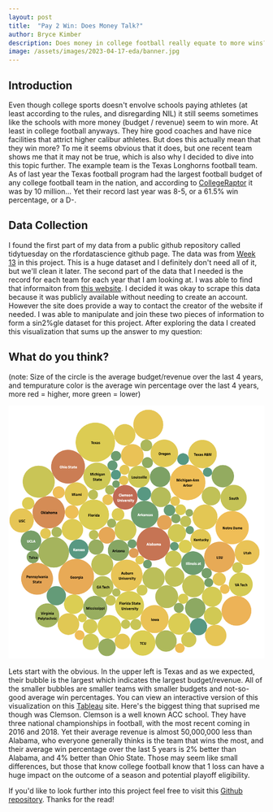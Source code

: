 ```yaml
---
layout: post
title:  "Pay 2 Win: Does Money Talk?"
author: Bryce Kimber
description: Does money in college football really equate to more wins?
image: /assets/images/2023-04-17-eda/banner.jpg
---
```


## Introduction

Even though college sports doesn't envolve schools paying athletes (at least according to the rules, and disregarding NIL) it still seems sometimes like the schools with more money (budget / revenue) seem to win more. At least in college football anyways. They hire good coaches and have nice facilities that attrict higher calibur athletes. But does this actually mean that they win more? To me it seems obvious that it does, but one recent team shows me that it may not be true, which is also why I decided to dive into this topic further. The example team is the Texas Longhorns football team. As of last year the Texas football program had the largest football budget of any college football team in the nation, and according to [CollegeRaptor](https://www.collegeraptor.com/college-rankings/details/TopRevenue/) it was by 10 million... Yet their record last year was 8-5, or a 61.5% win percentage, or a D-.

## Data Collection

I found the first part of my data from a public github repository called tidytuesday on the rfordatascience github page. The data was from [Week 13](https://github.com/rfordatascience/tidytuesday/tree/master/data/2022/2022-03-29) in this project. This is a huge dataset and I definitely don't need all of it, but we'll clean it later. The second part of the data that I needed is the record for each team for each year that I am looking at. I was able to find that informaiton from [this website](https://www.teamrankings.com/ncf/trends/win_trends/). I decided it was okay to scrape this data because it was publicly available without needing to create an account. However the site does provide a way to contact the creator of the website if needed. I was able to manipulate and join these two pieces of information to form a sin2%gle dataset for this project. After exploring the data I created this visualization that sums up the answer to my question:

## What do you think?

(note: Size of the circle is the average budget/revenue over the last 4 years, and tempurature color is the average win percentage over the last 4 years, more red = higher, more green = lower)

![Figure](https://raw.githubusercontent.com/bkimber99/my386blog/main/assets/images/2023-04-17-data-story/bubbles.png)

Lets start with the obvious. In the upper left is Texas and as we expected, their bubble is the largest which indicates the largest budget/revenue. All of the smaller bubbles are smaller teams with smaller budgets and not-so-good average win percentages. You can view an interactive version of this visualization on this [Tableau](https://public.tableau.com/app/profile/bryce.kimber/viz/pay2win/Sheet1#1) site. Here's the biggest thing that suprised me though was Clemson. Clemson is a well known ACC school. They have three national championships in football, with the most recent coming in 2016 and 2018. Yet their average revenue is almost 50,000,000 less than Alabama, who everyone generally thinks is the team that wins the most, and their average win percentage over the last 5 years is 2% better than Alabama, and 4% better than Ohio State. Those may seem like small differences, but those that know college football know that 1 loss can have a huge impact on the outcome of a season and potential playoff eligibility.

If you'd like to look further into this project feel free to visit this [Github repository](https://github.com/bkimber99/eda). Thanks for the read!